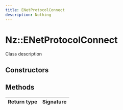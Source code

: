 ```yaml
---
title: ENetProtocolConnect
description: Nothing
---
```


# Nz::ENetProtocolConnect

Class description

## Constructors


## Methods

| Return type | Signature |
| ----------- | --------- |
